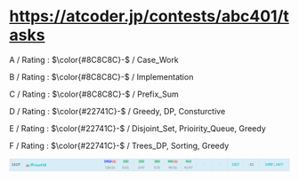 # https://atcoder.jp/contests/abc401/tasks

A / Rating : $\color{#8C8C8C}-$ / Case_Work

B / Rating : $\color{#8C8C8C}-$ / Implementation

C / Rating : $\color{#8C8C8C}-$ / Prefix_Sum

D / Rating : $\color{#22741C}-$ / Greedy, DP, Consturctive

E / Rating : $\color{#22741C}-$ / Disjoint_Set, Prioirity_Queue, Greedy

F / Rating : $\color{#22741C}-$ / Trees_DP, Sorting, Greedy

![My Image](https://github.com/kss418/Atcoder/blob/main/ABC/Images/Standings/401.png)
